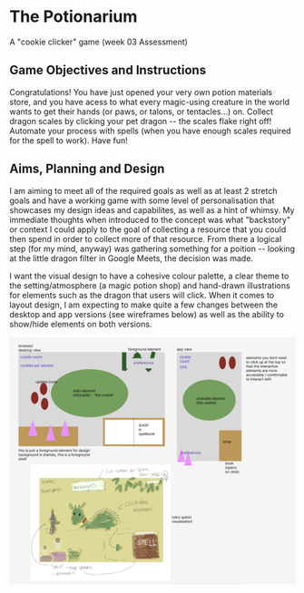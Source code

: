 # The Potionarium

A "cookie clicker" game (week 03 Assessment)

## Game Objectives and Instructions

Congratulations! You have just opened your very own potion materials store, and you have acess to what every magic-using creature in the world wants to get their hands (or paws, or talons, or tentacles...) on. Collect dragon scales by clicking your pet dragon -- the scales flake right off! Automate your process with spells (when you have enough scales required for the spell to work). Have fun!

## Aims, Planning and Design

I am aiming to meet all of the required goals as well as at least 2 stretch goals and have a working game with some level of personalisation that showcases my design ideas and capabilites, as well as a hint of whimsy. My immediate thoughts when introduced to the concept was what "backstory" or context I could apply to the goal of collecting a resource that you could then spend in order to collect more of that resource. From there a logical step (for my mind, anyway) was gathering something for a poition -- looking at the little dragon filter in Google Meets, the decision was made.

I want the visual design to have a cohesive colour palette, a clear theme to the setting/atmosphere (a magic potion shop) and hand-drawn illustrations for elements such as the dragon that users will click. When it comes to layout design, I am expecting to make quite a few changes between the desktop and app versions (see wireframes below) as well as the ability to show/hide elements on both versions.

![alt text][image]

[image]: /wireframes.png "Wireframes for a desktop and an app version of a cookie clicker game with a magic theme"
